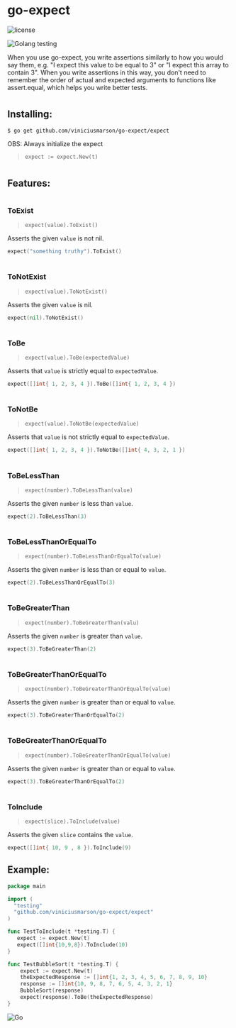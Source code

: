# go-expect

![license](http://img.shields.io/badge/license-MIT-blue.svg)

![Golang testing](https://cdn-images-1.medium.com/max/800/1*8jnAiQdv4Vxh5AH3-2uswA.jpeg)

When you use go-expect, you write assertions similarly to how you would say them, e.g. "I expect this value to be equal to 3" or "I expect this array to contain 3". When you write assertions in this way, you don't need to remember the order of actual and expected arguments to functions like assert.equal, which helps you write better tests.

#
## Installing:

```sh
$ go get github.com/viniciusmarson/go-expect/expect
```

OBS: Always initialize the expect 

> `expect := expect.New(t)`


#
## Features: 

#
### ToExist

> `expect(value).ToExist()`

Asserts the given `value` is not nil.

```go
expect("something truthy").ToExist()
```

#
### ToNotExist

> `expect(value).ToNotExist()`

Asserts the given `value` is nil.

```go
expect(nil).ToNotExist()
```

#
### ToBe

> `expect(value).ToBe(expectedValue)`

Asserts that `value` is strictly equal to `expectedValue`.

```go
expect([]int{ 1, 2, 3, 4 }).ToBe([]int{ 1, 2, 3, 4 })
```

#
### ToNotBe

> `expect(value).ToNotBe(expectedValue)`

Asserts that `value` is not strictly equal to `expectedValue`.

```go
expect([]int{ 1, 2, 3, 4 }).ToNotBe([]int{ 4, 3, 2, 1 })
```

#
### ToBeLessThan

> `expect(number).ToBeLessThan(value)`

Asserts the given `number` is less than `value`.

```go
expect(2).ToBeLessThan(3)
```

#
### ToBeLessThanOrEqualTo

> `expect(number).ToBeLessThanOrEqualTo(value)`

Asserts the given `number` is less than or equal to `value`.

```go
expect(2).ToBeLessThanOrEqualTo(3)
```

#
### ToBeGreaterThan

> `expect(number).ToBeGreaterThan(valu)`

Asserts the given `number` is greater than `value`.

```go
expect(3).ToBeGreaterThan(2)
```

#
### ToBeGreaterThanOrEqualTo

> `expect(number).ToBeGreaterThanOrEqualTo(value)`

Asserts the given `number` is greater than or equal to `value`.

```go
expect(3).ToBeGreaterThanOrEqualTo(2)
```

#
### ToBeGreaterThanOrEqualTo

> `expect(number).ToBeGreaterThanOrEqualTo(value)`

Asserts the given `number` is greater than or equal to `value`.

```go
expect(3).ToBeGreaterThanOrEqualTo(2)
```

#
### ToInclude

> `expect(slice).ToInclude(value)`

Asserts the given `slice` contains the `value`.

```go
expect([]int{ 10, 9 , 8 }).ToInclude(9)
```

## Example:

```go
package main

import (
  "testing"
  "github.com/viniciusmarson/go-expect/expect"
)

func TestToInclude(t *testing.T) {
   expect := expect.New(t)
   expect([]int{10,9,8}).ToInclude(10)
}

func TestBubbleSort(t *testing.T) {
	expect := expect.New(t)
	theExpectedResponse := []int{1, 2, 3, 4, 5, 6, 7, 8, 9, 10}
	response := []int{10, 9, 8, 7, 6, 5, 4, 3, 2, 1}
	BubbleSort(response)
	expect(response).ToBe(theExpectedResponse)
}
```


![Go](http://nordicapis.com/wp-content/uploads/golang-hemmingway-with-a-martini-02-243x300.png)